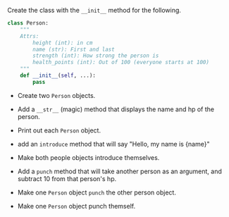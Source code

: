Create the class with the `__init__` method for the following.
```python
class Person:
    """
    Attrs:
        height (int): in cm
        name (str): First and last
        strength (int): How strong the person is 
        health_points (int): Out of 100 (everyone starts at 100)
    """
    def __init__(self, ...):
        pass
```

- Create two `Person` objects.

- Add a `__str__` (magic) method that displays the name and hp of the person.

- Print out each `Person` object.

- add an `introduce` method that will say "Hello, my name is {name}"

- Make both people objects introduce themselves.

- Add a `punch` method that will take another person as an argument, and subtract 10 from that person's hp.

- Make one `Person` object `punch` the other person object.

- Make one `Person` object punch themself.

